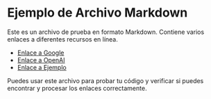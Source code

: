 # Ejemplo de Archivo Markdown

Este es un archivo de prueba en formato Markdown. Contiene varios enlaces a diferentes recursos en línea.

- [Enlace a Google](https://www.google.com)
- [Enlace a OpenAI](https://www.openai.com)
- [Enlace a Ejemplo](https://www.example.com/nonexistent)

Puedes usar este archivo para probar tu código y verificar si puedes encontrar y procesar los enlaces correctamente.